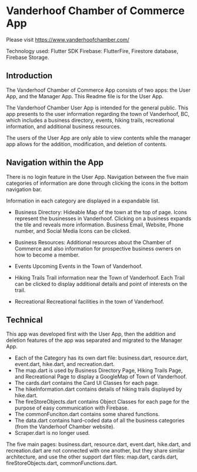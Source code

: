 # Vanderhoof Chamber of Commerce App
Please visit https://www.vanderhoofchamber.com/

Technology used:
Flutter SDK
Firebase: FlutterFire, Firestore database, Firebase Storage. 

## Introduction
The Vanderhoof Chamber of Commerce App consists of two apps: the User App, and the Manager App.
This Readme file is for the User App. 

The Vanderhoof Chamber User App is intended for the general public. This app presents to the user 
information regarding the town of Vanderhoof, BC, which includes a business directory, events, 
hiking trails, recreational information, and additional business resources.

The users of the User App are only able to view contents while the manager app allows for the 
addition, modification, and deletion of contents.

## Navigation within the App
There is no login feature in the User App.
Navigation between the five main categories of information are done through clicking the icons in 
the bottom navigation bar.

Information in each category are displayed in a expandable list.

- Business Directory: 
Hideable Map of the town at the top of page. Icons represent the businesses 
in Vanderhoof. Clicking on a business expands the tile and reveals more information. Business Email,
Website, Phone number, and Social Media Icons can be clicked. 

- Business Resources:
Additional resources about the Chamber of Commerce and also information for prospective business 
owners on how to become a member.

- Events
Upcoming Events in the Town of Vanderhoof. 

- Hiking Trails
Trail information near the Town of Vanderhoof. Each Trail can be clicked to display additional details
and point of interests on the trail.

- Recreational
Recreational facilities in the town of Vanderhoof.

## Technical
This app was developed first with the User App, then the addition and deletion features of the app
was separated and migrated to the Manager App.

- Each of the Category has its own dart file: business.dart, resource.dart, event.dart, hike.dart, 
and recreation.dart. 
- The map.dart is used by Business Directory Page, Hiking Trails Page, and Recreational Page to 
display a GoogleMap of Town of Vanderhoof. 
- The cards.dart contains the Card UI Classes for each page. 
- The hikeInformation.dart contains details of hiking trails displayed by hike.dart.
- The fireStoreObjects.dart contains Object Classes for each page for the purpose of easy 
communication with Firebase.
- The commonFunciton.dart contains some shared functions.
- The data.dart contains hard-coded data of all the business categories (from the Vanderhoof Chamber
website).
- Scraper.dart is no longer used.

The five main pages: business.dart, resource.dart, event.dart, hike.dart, and recreation.dart are 
not connected with one another, but they share similar architecture, and use the other support 
dart files: map.dart, cards.dart, fireStoreObjects.dart, commonFunctions.dart.